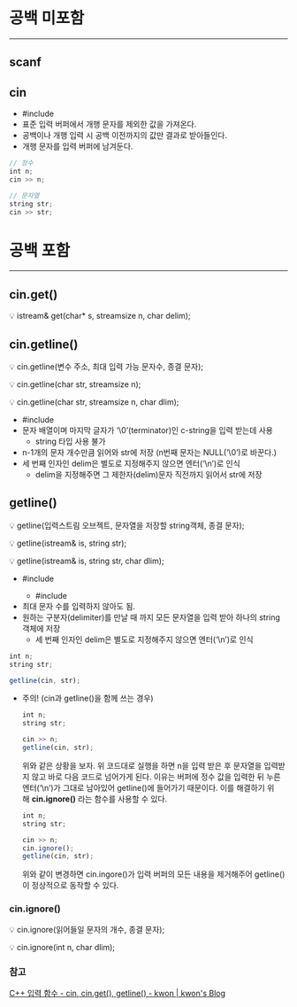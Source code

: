 # 공백 미포함
---

## scanf

## cin

- #include <iostream>
- 표준 입력 버퍼에서 개행 문자를 제외한 값을 가져온다.
- 공백이나 개행 입력 시 공백 이전까지의 값만 결과로 받아들인다.
- 개행 문자를 입력 버퍼에 남겨둔다.

```jsx
// 정수
int n;
cin >> n;

// 문자열
string str;
cin >> str;
```

# 공백 포함
---

## cin.get()

<aside>
💡 istream& get(char* s, streamsize n, char delim);

</aside>

## cin.getline()

<aside>
💡 cin.getline(변수 주소, 최대 입력 가능 문자수, 종결 문자);

💡 cin.getline(char str, streamsize n);

💡 cin.getline(char str, streamsize n, char dlim);


</aside>

- #include <istream>
- 문자 배열이며 마지막 글자가 ‘\0’(terminator)인 c-string을 입력 받는데 사용
    - string 타입 사용 불가
- n-1개의 문자 개수만큼 읽어와 str에 저장 (n번째 문자는 NULL(‘\0’)로 바꾼다.)
- 세 번째 인자인 delim은 별도로 지정해주지 않으면 엔터(‘\n’)로 인식
    - delim을 지정해주면 그 제한자(delim)문자 직전까지 읽어서 str에 저장

## getline()

<aside>
💡 getline(입력스트림 오브젝트, 문자열을 저장할 string객체, 종결 문자);

💡 getline(istream& is, string str);

💡 getline(istream& is, string str, char dlim);


</aside>

- #include <iostream>
    - #include <string>
- 최대 문자 수를 입력하지 않아도 됨.
- 원하는 구분자(delimiter)를 만날 때 까지 모든 문자열을 입력 받아 하나의 string 객체에 저장
    - 세 번째 인자인 delim은 별도로 지정해주지 않으면 엔터(‘\n’)로 인식

```jsx
int n;
string str;

getline(cin, str);
```

- 주의! (cin과 getline()을 함께 쓰는 경우)
    
    ```jsx
    int n;
    string str;
    
    cin >> n;
    getline(cin, str);
    ```
    
    위와 같은 상황을 보자. 위 코드대로 실행을 하면 n을 입력 받은 후 문자열을 입력받지 않고 바로 다음 코드로 넘어가게 된다. 이유는 버퍼에 정수 값을 입력한 뒤 누른 엔터(‘\n’)가 그대로 남아있어 getline()에 들어가기 때문이다. 이를 해결하기 위해 **cin.ignore()** 라는 함수를 사용할 수 있다.
    
    ```jsx
    int n;
    string str;
    
    cin >> n;
    cin.ignore();
    getline(cin, str);
    ```
    
    위와 같이 변경하면 cin.ingore()가 입력 버퍼의 모든 내용을 제거해주어 getline()이 정상적으로 동작할 수 있다.
    

### cin.ignore()

<aside>
💡 cin.ignore(읽어들일 문자의 개수, 종결 문자);
    
💡 cin.ignore(int n, char dlim);

</aside>

### 참고

[C++ 입력 함수 - cin, cin.get(), getline() - kwon | kwon's Blog](https://kyu9341.github.io/C-C/2020/01/17/C++getline()/)

